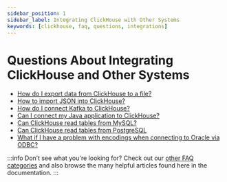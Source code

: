 ```yaml
---
sidebar_position: 1
sidebar_label: Integrating ClickHouse with Other Systems
keywords: [clickhouse, faq, questions, integrations]
---
```


# Questions About Integrating ClickHouse and Other Systems

-   [How do I export data from ClickHouse to a file?](../../faq/integration/file-export.md)
-   [How to import JSON into ClickHouse?](../../guides/developer/working-with-json/json-intro.md)
-   [How do I connect Kafka to ClickHouse?](../../integrations/kafka/kakfa-intro.md)
-   [Can I connect my Java application to ClickHouse?](../../integrations/jdbc/jdbc-with-clickhouse.md)
-   [Can ClickHouse read tables from MySQL?](../../integrations/mysql/mysql-with-clickhouse.md)
-   [Can ClickHouse read tables from PostgreSQL](../../integrations/postgresql/postgres-with-clickhouse.md)
-   [What if I have a problem with encodings when connecting to Oracle via ODBC?](../../faq/integration/oracle-odbc.md)

:::info Don’t see what you're looking for?
Check out our [other FAQ categories](../../faq/) and also browse the many helpful articles found here in the documentation.
:::

